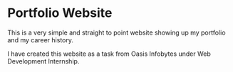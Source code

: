 # Portfolio Website

This is a very simple and straight to point website showing up my portfolio and my career history.

I have created this website as a task from Oasis Infobytes under Web Development Internship.

